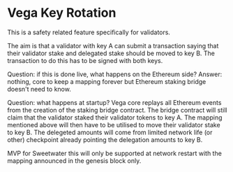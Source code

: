 # Vega Key Rotation 

This is a safety related feature specifically for validators. 

The aim is that a validator with key A can submit a transaction saying that their validator stake and delegated stake should be moved to key B. The transaction to do this has to be signed with both keys. 

Question: if this is done live, what happens on the Ethereum side? Answer: nothing, core to keep a mapping forever but Ethereum staking bridge doesn't need to know.  

Question: what happens at startup? Vega core replays all Ethereum events from the creation of the staking bridge contract. The bridge contract will still claim that the validator staked their validator tokens to key A. The mapping mentioned above will then have to be utilised to move their validator stake to key B. The delegeted amounts will come from limited network life (or other) checkpoint already pointing the delegation amounts to key B. 

MVP for Sweetwater this will only be supported at network restart with the mapping announced in the genesis block only. 